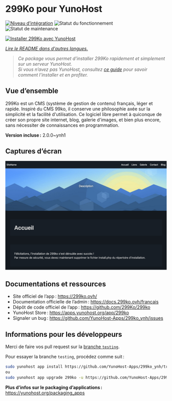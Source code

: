 <!--
Nota bene : ce README est automatiquement généré par <https://github.com/YunoHost/apps/tree/master/tools/readme_generator>
Il NE doit PAS être modifié à la main.
-->

# 299Ko pour YunoHost

[![Niveau d’intégration](https://apps.yunohost.org/badge/integration/299ko)](https://ci-apps.yunohost.org/ci/apps/299ko/)
![Statut du fonctionnement](https://apps.yunohost.org/badge/state/299ko)
![Statut de maintenance](https://apps.yunohost.org/badge/maintained/299ko)

[![Installer 299Ko avec YunoHost](https://install-app.yunohost.org/install-with-yunohost.svg)](https://install-app.yunohost.org/?app=299ko)

*[Lire le README dans d'autres langues.](./ALL_README.md)*

> *Ce package vous permet d’installer 299Ko rapidement et simplement sur un serveur YunoHost.*  
> *Si vous n’avez pas YunoHost, consultez [ce guide](https://yunohost.org/install) pour savoir comment l’installer et en profiter.*

## Vue d’ensemble

299Ko est un CMS (système de gestion de contenu) français, léger et rapide. Inspiré du CMS 99ko, il conserve une philosophie axée sur la simplicité et la facilité d'utilisation. Ce logiciel libre permet à quiconque de créer son propre site internet, blog, galerie d'images, et bien plus encore, sans nécessiter de connaissances en programmation.


**Version incluse :** 2.0.0~ynh1

## Captures d’écran

![Capture d’écran de 299Ko](./doc/screenshots/screenshot.png)

## Documentations et ressources

- Site officiel de l’app : <https://299ko.ovh/>
- Documentation officielle de l’admin : <https://docs.299ko.ovh/francais>
- Dépôt de code officiel de l’app : <https://github.com/299Ko/299ko>
- YunoHost Store : <https://apps.yunohost.org/app/299ko>
- Signaler un bug : <https://github.com/YunoHost-Apps/299ko_ynh/issues>

## Informations pour les développeurs

Merci de faire vos pull request sur la [branche `testing`](https://github.com/YunoHost-Apps/299ko_ynh/tree/testing).

Pour essayer la branche `testing`, procédez comme suit :

```bash
sudo yunohost app install https://github.com/YunoHost-Apps/299ko_ynh/tree/testing --debug
ou
sudo yunohost app upgrade 299ko -u https://github.com/YunoHost-Apps/299ko_ynh/tree/testing --debug
```

**Plus d’infos sur le packaging d’applications :** <https://yunohost.org/packaging_apps>
